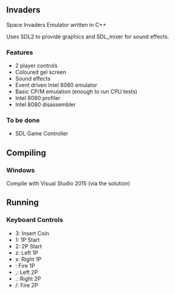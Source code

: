 ## Invaders

Space Invaders Emulator written in C++

Uses SDL2 to provide graphics and SDL_mixer for sound effects.

### Features

* 2 player controls
* Coloured gel screen
* Sound effects
* Event driven Intel 8080 emulator
* Basic CP/M emulation (enough to run CPU tests)
* Intel 8080 profiler
* Intel 8080 disassembler

### To be done

* SDL Game Controller

## Compiling

### Windows

Compile with Visual Studio 2015 (via the solution)

## Running

### Keyboard Controls

* 3: Insert Coin
* 1: 1P Start
* 2: 2P Start
* z: Left 1P
* x: Right 1P
* \: Fire 1P
* ,: Left 2P
* .: Right 2P
* /: Fire 2P
